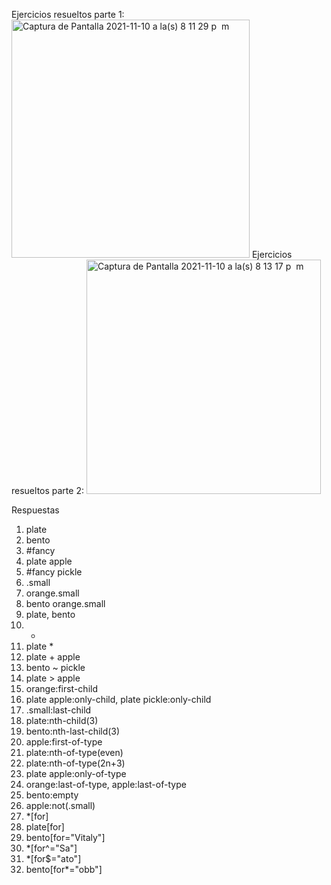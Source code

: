 Ejercicios resueltos parte 1:
<img width="381" alt="Captura de Pantalla 2021-11-10 a la(s) 8 11 29 p  m" src="https://user-images.githubusercontent.com/22968636/141218999-1a62d78e-403c-4138-b58c-a3e603a4d7ae.png">
Ejercicios resueltos parte 2:
<img width="375" alt="Captura de Pantalla 2021-11-10 a la(s) 8 13 17 p  m" src="https://user-images.githubusercontent.com/22968636/141219176-d02c0604-c45a-40e1-8c21-98ed399d9609.png">

Respuestas
1. plate
2. bento
3. #fancy
4. plate apple
5. #fancy pickle
6. .small
7. orange.small
8. bento orange.small
9. plate, bento
10. *
11. plate *
12. plate + apple
13. bento ~ pickle
14. plate > apple
15. orange:first-child
16. plate apple:only-child, plate pickle:only-child
17. .small:last-child
18. plate:nth-child(3)
19. bento:nth-last-child(3)
20. apple:first-of-type
21. plate:nth-of-type(even)
22. plate:nth-of-type(2n+3)
23. plate apple:only-of-type
24. orange:last-of-type, apple:last-of-type
25. bento:empty
26. apple:not(.small)
27. *[for]
28. plate[for]
29. bento[for="Vitaly"]
30. *[for^="Sa"]
31. *[for$="ato"]
32. bento[for*="obb"]
